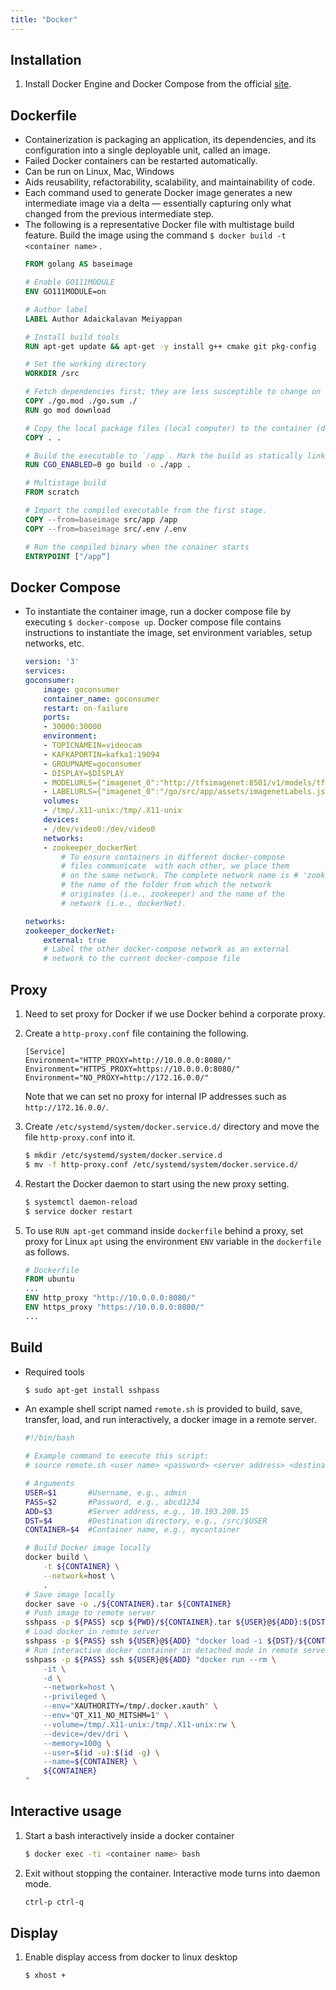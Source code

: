 ```yaml
---
title: "Docker"
---
```


## Installation
1. Install Docker Engine and Docker Compose from the official [site](https://docs.docker.com/install/linux/docker-ce/ubuntu/). 

## Dockerfile
+ Containerization is packaging an application, its dependencies, and its configuration into a single deployable unit, called an image.
+ Failed Docker containers can be restarted automatically.
+ Can be run on Linux, Mac, Windows
+ Aids reusability, refactorability, scalability, and maintainability of code.
+ Each command used to generate Docker image  generates a new intermediate image via a delta — essentially capturing only what changed from the previous intermediate step.
+ The following is a representative Docker file with multistage build feature. Build the image using the command `$ docker build -t <container name>` .
    ```dockerfile
    FROM golang AS baseimage

    # Enable GO111MODULE
    ENV GO111MODULE=on

    # Author label
    LABEL Author Adaickalavan Meiyappan

    # Install build tools
    RUN apt-get update && apt-get -y install g++ cmake git pkg-config

    # Set the working directory
    WORKDIR /src

    # Fetch dependencies first; they are less susceptible to change on every build and will therefore be cached for speeding up the next build
    COPY ./go.mod ./go.sum ./
    RUN go mod download

    # Copy the local package files (local computer) to the container (docker image)
    COPY . .

    # Build the executable to `/app`. Mark the build as statically linked.
    RUN CGO_ENABLED=0 go build -o ./app .

    # Multistage build
    FROM scratch

    # Import the compiled executable from the first stage.
    COPY --from=baseimage src/app /app
    COPY --from=baseimage src/.env /.env

    # Run the compiled binary when the conainer starts
    ENTRYPOINT ["/app“]
    ```

## Docker Compose
+ To instantiate the container image, run a docker compose file by executing `$ docker-compose up`. Docker compose file contains instructions to instantiate the image, set environment variables, setup networks, etc. 
    ```yml
    version: '3'
    services:
    goconsumer:
        image: goconsumer
        container_name: goconsumer 
        restart: on-failure
        ports:
        - 30000:30000
        environment:
        - TOPICNAMEIN=videocam
        - KAFKAPORTIN=kafka1:19094
        - GROUPNAME=goconsumer
        - DISPLAY=$DISPLAY
        - MODELURLS={"imagenet_0":"http://tfsimagenet:8501/v1/models/tfModel:predict"} 
        - LABELURLS={"imagenet_0":"/go/src/app/assets/imagenetLabels.json"} 
        volumes:
        - /tmp/.X11-unix:/tmp/.X11-unix 
        devices:
        - /dev/video0:/dev/video0 
        networks:
        - zookeeper_dockerNet 
            # To ensure containers in different docker-compose 
            # files communicate  with each other, we place them 
            # on the same network. The complete network name is # 'zookeeper_dockerNet'. It is derived by joining 
            # the name of the folder from which the network 
            # originates (i.e., zookeeper) and the name of the 
            # network (i.e., dockerNet).

    networks:
    zookeeper_dockerNet:
        external: true 
        # Label the other docker-compose network as an external 
        # network to the current docker-compose file
    ```

## Proxy
1. Need to set proxy for Docker if we use Docker behind a corporate proxy.

1. Create a `http-proxy.conf` file containing the following.
    ```
    [Service]
    Environment="HTTP_PROXY=http://10.0.0.0:8080/"
    Environment="HTTPS_PROXY=https://10.0.0.0:8080/"
    Environment="NO_PROXY=http://172.16.0.0/"
    ```  
    Note that we can set no proxy for internal IP addresses such as `http://172.16.0.0/`.

1. Create `/etc/systemd/system/docker.service.d/` directory and move the file `http-proxy.conf` into it.
    ```bash
    $ mkdir /etc/systemd/system/docker.service.d
    $ mv -f http-proxy.conf /etc/systemd/system/docker.service.d/
    ```

1. Restart the Docker daemon to start using the new proxy setting.
    ```bash
    $ systemctl daemon-reload
    $ service docker restart
    ```

1. To use `RUN apt-get` command inside `dockerfile` behind a proxy, set proxy for Linux `apt` using the environment `ENV` variable in the `dockerfile` as follows.
    ```dockerfile
    # Dockerfile
    FROM ubuntu
    ...
    ENV http_proxy "http://10.0.0.0:8080/"
    ENV https_proxy "https://10.0.0.0:8080/"
    ...
    ```            

## Build
+ Required tools
    ```bash
    $ sudo apt-get install sshpass
    ```
+ An example shell script named `remote.sh` is provided to build, save, transfer, load, and run interactively, a docker image in a remote server.
    ```sh
    #!/bin/bash

    # Example command to execute this script:
    # source remote.sh <user name> <password> <server address> <destination directory> <container name>

    # Arguments
    USER=$1       #Username, e.g., admin
    PASS=$2       #Password, e.g., abcd1234
    ADD=$3        #Server address, e.g., 10.193.200.15
    DST=$4        #Destination directory, e.g., /src/$USER
    CONTAINER=$4  #Container name, e.g., mycontainer

    # Build Docker image locally
    docker build \
        -t ${CONTAINER} \
        --network=host \
        .
    # Save image locally
    docker save -o ./${CONTAINER}.tar ${CONTAINER}
    # Push image to remote server
    sshpass -p ${PASS} scp ${PWD}/${CONTAINER}.tar ${USER}@${ADD}:${DST}
    # Load docker in remote server
    sshpass -p ${PASS} ssh ${USER}@${ADD} "docker load -i ${DST}/${CONTAINER}.tar"
    # Run interactive docker container in detached mode in remote server 
    sshpass -p ${PASS} ssh ${USER}@${ADD} "docker run --rm \
        -it \
        -d \
        --network=host \
        --privileged \
        --env="XAUTHORITY=/tmp/.docker.xauth" \
        --env="QT_X11_NO_MITSHM=1" \
        --volume=/tmp/.X11-unix:/tmp/.X11-unix:rw \
        --device=/dev/dri \
        --memory=100g \
        --user=$(id -u):$(id -g) \
        --name=${CONTAINER} \
        ${CONTAINER}
    "
    ```

## Interactive usage
1. Start a bash interactively inside a docker container
    ```bash
    $ docker exec -ti <container name> bash
    ```
1. Exit without stopping the container. Interactive mode turns into daemon mode.
    ```bash
    ctrl-p ctrl-q
    ```

## Display
1. Enable display access from docker to linux desktop
    ```bash
    $ xhost +
    ```